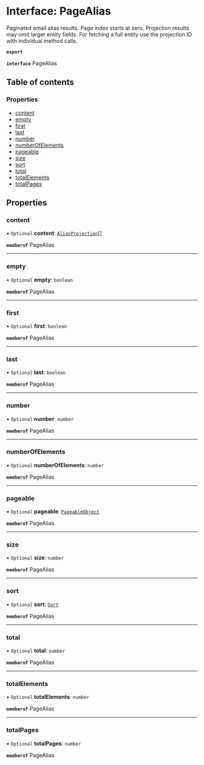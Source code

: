 # Interface: PageAlias

Paginated email alias results. Page index starts at zero. Projection results may omit larger entity fields. For fetching a full entity use the projection ID with individual method calls.

**`export`**

**`interface`** PageAlias

## Table of contents

### Properties

- [content](PageAlias.md#content)
- [empty](PageAlias.md#empty)
- [first](PageAlias.md#first)
- [last](PageAlias.md#last)
- [number](PageAlias.md#number)
- [numberOfElements](PageAlias.md#numberofelements)
- [pageable](PageAlias.md#pageable)
- [size](PageAlias.md#size)
- [sort](PageAlias.md#sort)
- [total](PageAlias.md#total)
- [totalElements](PageAlias.md#totalelements)
- [totalPages](PageAlias.md#totalpages)

## Properties

### <a id="content" name="content"></a> content

• `Optional` **content**: [`AliasProjection`](AliasProjection.md)[]

**`memberof`** PageAlias

___

### <a id="empty" name="empty"></a> empty

• `Optional` **empty**: `boolean`

**`memberof`** PageAlias

___

### <a id="first" name="first"></a> first

• `Optional` **first**: `boolean`

**`memberof`** PageAlias

___

### <a id="last" name="last"></a> last

• `Optional` **last**: `boolean`

**`memberof`** PageAlias

___

### <a id="number" name="number"></a> number

• `Optional` **number**: `number`

**`memberof`** PageAlias

___

### <a id="numberofelements" name="numberofelements"></a> numberOfElements

• `Optional` **numberOfElements**: `number`

**`memberof`** PageAlias

___

### <a id="pageable" name="pageable"></a> pageable

• `Optional` **pageable**: [`PageableObject`](PageableObject.md)

**`memberof`** PageAlias

___

### <a id="size" name="size"></a> size

• `Optional` **size**: `number`

**`memberof`** PageAlias

___

### <a id="sort" name="sort"></a> sort

• `Optional` **sort**: [`Sort`](Sort.md)

**`memberof`** PageAlias

___

### <a id="total" name="total"></a> total

• `Optional` **total**: `number`

**`memberof`** PageAlias

___

### <a id="totalelements" name="totalelements"></a> totalElements

• `Optional` **totalElements**: `number`

**`memberof`** PageAlias

___

### <a id="totalpages" name="totalpages"></a> totalPages

• `Optional` **totalPages**: `number`

**`memberof`** PageAlias
